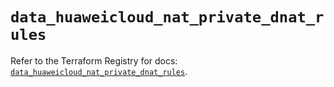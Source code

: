 # `data_huaweicloud_nat_private_dnat_rules`

Refer to the Terraform Registry for docs: [`data_huaweicloud_nat_private_dnat_rules`](https://registry.terraform.io/providers/huaweicloud/huaweicloud/1.71.1/docs/data-sources/nat_private_dnat_rules).

